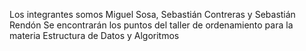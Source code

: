 Los integrantes somos Miguel Sosa, Sebastián Contreras y Sebastián Rendón
Se encontrarán los puntos del taller de ordenamiento para la materia Estructura de Datos y Algoritmos
